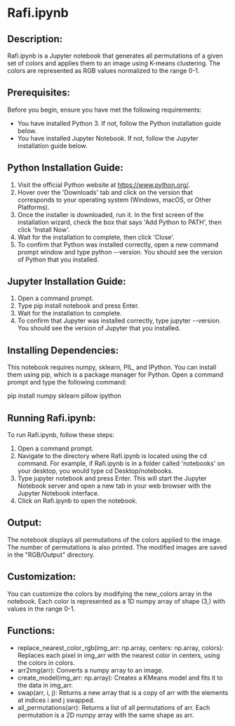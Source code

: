 # Rafi.ipynb

## Description:

Rafi.ipynb is a Jupyter notebook that generates all permutations of a given set of colors and applies them to an image using K-means clustering. The colors are represented as RGB values normalized to the range 0-1.

## Prerequisites:

Before you begin, ensure you have met the following requirements:

- You have installed Python 3. If not, follow the Python installation guide below.
- You have installed Jupyter Notebook. If not, follow the Jupyter installation guide below.

## Python Installation Guide:

1. Visit the official Python website at https://www.python.org/.
2. Hover over the 'Downloads' tab and click on the version that corresponds to your operating system (Windows, macOS, or Other Platforms).
3. Once the installer is downloaded, run it. In the first screen of the installation wizard, check the box that says 'Add Python to PATH', then click 'Install Now'.
4. Wait for the installation to complete, then click 'Close'.
5. To confirm that Python was installed correctly, open a new command prompt window and type python --version. You should see the version of Python that you installed.

## Jupyter Installation Guide:

1. Open a command prompt.
2. Type pip install notebook and press Enter.
3. Wait for the installation to complete.
4. To confirm that Jupyter was installed correctly, type jupyter --version. You should see the version of Jupyter that you installed.

## Installing Dependencies:

This notebook requires numpy, sklearn, PIL, and IPython. You can install them using pip, which is a package manager for Python. Open a command prompt and type the following command:

pip install numpy sklearn pillow ipython

## Running Rafi.ipynb:

To run Rafi.ipynb, follow these steps:

1. Open a command prompt.
2. Navigate to the directory where Rafi.ipynb is located using the cd command. For example, if Rafi.ipynb is in a folder called 'notebooks' on your desktop, you would type cd Desktop/notebooks.
3. Type jupyter notebook and press Enter. This will start the Jupyter Notebook server and open a new tab in your web browser with the Jupyter Notebook interface.
4. Click on Rafi.ipynb to open the notebook.

## Output:

The notebook displays all permutations of the colors applied to the image. The number of permutations is also printed. The modified images are saved in the "RGB/Output" directory.

## Customization:

You can customize the colors by modifying the new_colors array in the notebook. Each color is represented as a 1D numpy array of shape (3,) with values in the range 0-1.

## Functions:

- replace_nearest_color_rgb(img_arr: np.array, centers: np.array, colors): Replaces each pixel in img_arr with the nearest color in centers, using the colors in colors.
- arr2img(arr): Converts a numpy array to an image.
- create_model(img_arr: np.array): Creates a KMeans model and fits it to the data in img_arr.
- swap(arr, i, j): Returns a new array that is a copy of arr with the elements at indices i and j swapped.
- all_permutations(arr): Returns a list of all permutations of arr. Each permutation is a 2D numpy array with the same shape as arr.